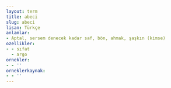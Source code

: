 ```yaml
---
layout: term
title: abeci
slug: abeci
lisan: Türkçe
anlamlar:
- Aptal, sersem denecek kadar saf, bön, ahmak, şaşkın (kimse)
ozellikler:
- - sıfat
  - argo
ornekler:
- - ''
orneklerkaynak:
- - ''
---
```

